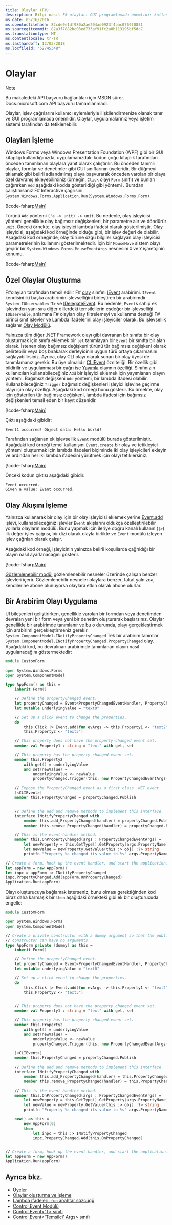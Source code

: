 ```yaml
---
title: Olaylar (F#)
description: Bilgi nasıl F# olayları GUI programlamada önemlidir kullanıcı eylemlerini, işlev çağrıları ilişkilendirmek etkinleştirin.
ms.date: 05/16/2016
ms.openlocfilehash: 82cde0e1df980a2ae204ad0923f4bac0769f0831
ms.sourcegitcommit: 82a3f7882bc03ed733af91fc2a0b113195bf5dc7
ms.translationtype: MT
ms.contentlocale: tr-TR
ms.lasthandoff: 12/03/2018
ms.locfileid: "52745348"
---
```

# <a name="events"></a>Olaylar

> [!NOTE]
> Bu makaledeki API başvuru bağlantıları için MSDN sürer.  Docs.microsoft.com API başvuru tamamlanmadı.

Olaylar, işlev çağrılarını kullanıcı eylemleriyle ilişkilendirmenize olanak tanır ve GUI programlamada önemlidir. Olaylar, uygulamalarınız veya işletim sistemi tarafından da tetiklenebilir.

## <a name="handling-events"></a>Olayları İşleme

Windows Forms veya Windows Presentation Foundation (WPF) gibi bir GUI kitaplığı kullandığınızda, uygulamanızdaki kodun çoğu kitaplık tarafından önceden tanımlanan olaylara yanıt olarak çalıştırılır. Bu önceden tanımlı olaylar, formlar ve denetimler gibi GUI sınıflarının üyeleridir. Bir düğmeyi tıklamak gibi belirli adlandırılmış olaya başvurarak önceden varolan bir olaya özel davranış ekleyebilirsiniz (örneğin, `Click` olayı `Form` sınıfı) ve bunları çağırırken `Add` aşağıdaki kodda gösterildiği gibi yöntemi . Buradan çalıştırırsanız F# Interactive çağrısını `System.Windows.Forms.Application.Run(System.Windows.Forms.Form)`.

[!code-fsharp[Main](../../../../samples/snippets/fsharp/lang-ref-2/snippet3601.fs)]

Türünü `Add` yöntemi `('a -> unit) -> unit`. Bu nedenle, olay işleyicisi yöntemi genellikle olay bağımsız değişkenleri, bir parametre alır ve döndürür `unit`. Önceki örnekte, olay işleyici lambda ifadesi olarak gösterilmiştir. Olay işleyicisi, aşağıdaki kod örneğinde olduğu gibi, bir işlev değeri de olabilir. Aşağıdaki kod örneğinde, olay türüne özgü bilgiler sağlayan olay işleyicisi parametrelerinin kullanımı gösterilmektedir. İçin bir `MouseMove` sistem olayı geçirir bir `System.Windows.Forms.MouseEventArgs` nesnesini `X` ve `Y` işaretçinin konumu.

[!code-fsharp[Main](../../../../samples/snippets/fsharp/lang-ref-2/snippet3602.fs)]

## <a name="creating-custom-events"></a>Özel Olaylar Oluşturma

F#olayları tarafından temsil edilir F# [olay](https://msdn.microsoft.com/library/f3b47c8a-4ee5-4ce8-9a72-ad305a17c4b9) sınıfını [IEvent](https://msdn.microsoft.com/library/8dbca0df-f8a1-40bd-8d50-aa26f6a8b862) arabirimi. `IEvent` kendisini iki başka arabirimin işlevselliğini birleştiren bir arabirimdir `System.IObservable<'T>` ve [IDelegateEvent](https://msdn.microsoft.com/library/3d849465-6b8e-4fc5-b36c-2941d734268a). Bu nedenle, `Event`s sahip ek işlevinden yanı sıra diğer dillerdeki temsilcilerin eşdeğer bir işlevselliği `IObservable`, anlamına F# olayları olay filtrelemeyi ve kullanma desteği F# birinci sınıf işlevler ve Lambda ifadelerini olay işleyiciler olarak. Bu işlevsellik sağlanır [Olay Modülü](https://msdn.microsoft.com/library/8b883baa-a460-4840-9baa-de8260351bc7).

Yalnızca tüm diğer .NET Framework olayı gibi davranan bir sınıfta bir olay oluşturmak için sınıfa eklemek bir `let` tanımlayan bir `Event` bir sınıfta bir alan olarak. İstenen olay bağımsız değişkeni türünü tür bağımsız değişkeni olarak belirtebilir veya boş bırakarak derleyicinin uygun türü ortaya çıkarmasını sağlayabilirsiniz. Ayrıca, olay CLI olayı olarak sunan bir olay üyesi de tanımlamanız gerekir. Bu üye olmalıdır [CLIEvent](https://msdn.microsoft.com/library/d359f1dd-ffa5-42fb-8808-b4c8131a0333) özniteliği. Bir özellik gibi bildirilir ve uygulanması bir çağrı ise [Yayımla](https://msdn.microsoft.com/library/b0fdaad5-25e5-43d0-9c0c-ce37c4aeb68e) olayının özelliği. Sınıfınızın kullanıcıları kullanabileceğiniz `Add` bir işleyici eklemek için yayımlanan olayın yöntemi. Bağımsız değişkeni `Add` yöntemi, bir lambda ifadesi olabilir. Kullanabileceğiniz `Trigger` bağımsız değişkenleri işleyici işlevine geçirme olayı için olay özelliği. Aşağıdaki kod örneği bunu gösterir. Bu örnekte, olay için gösterilen tür bağımsız değişkeni, lambda ifadesi için bağımsız değişkenleri temsil eden bir kayıt düzenidir.

[!code-fsharp[Main](../../../../samples/snippets/fsharp/lang-ref-2/snippet3605.fs)]

Çıktı aşağıdaki gibidir:

```
Event1 occurred! Object data: Hello World!
```

Tarafından sağlanan ek işlevsellik `Event` modülü burada gösterilmiştir. Aşağıdaki kod örneği temel kullanışını `Event.create` bir olay ve tetikleyici yöntemi oluşturmak için lambda ifadeleri biçiminde iki olay işleyicileri ekleyin ve ardından her iki lambda ifadesini yürütmek için olayı tetiklersiniz.

[!code-fsharp[Main](../../../../samples/snippets/fsharp/lang-ref-2/snippet3603.fs)]

Önceki kodun çıktısı aşağıdaki gibidir.

```
Event occurred.
Given a value: Event occurred.
```

## <a name="processing-event-streams"></a>Olay Akışını İşleme

Yalnızca kullanarak bir olay için bir olay işleyicisi eklemek yerine [Event.add](https://msdn.microsoft.com/library/10670d3b-8d47-4f6e-b8df-ebc6f64ef4fd) işlevi, kullanabileceğiniz işlevler `Event` akışlarını oldukça özelleştirilebilir yollarla olayların modülü. Bunu yapmak için ileriye doğru kanalı kullanın (`|>`) ilk değer işlev çağrısı, bir dizi olarak olayla birlikte ve `Event` modülü izleyen işlev çağrıları olarak çalışır.

Aşağıdaki kod örneği, işleyicinin yalnızca belirli koşullarda çağrıldığı bir olayın nasıl ayarlanacağını gösterir.

[!code-fsharp[Main](../../../../samples/snippets/fsharp/lang-ref-2/snippet3604.fs)]

[Gözlemlenebilir modül](https://msdn.microsoft.com/library/16b8610b-b30a-4df7-aa99-d9d352276227) gözlemlenebilir nesneler üzerinde çalışan benzer işlevleri içerir. Gözlemlenebilir nesneler olaylara benzer, fakat yalnızca, kendilerine abone olunuyorsa olaylara etkin olarak abone olurlar.

## <a name="implementing-an-interface-event"></a>Bir Arabirim Olayı Uygulama

UI bileşenleri geliştirirken, genellikle varolan bir formdan veya denetimden devralan yeni bir form veya yeni bir denetim oluşturarak başlarsınız. Olaylar genellikle bir arabirimde tanımlanır ve bu o durumda, olayı gerçekleştirmek için arabirimi gerçekleştirmeniz gerekir. `System.ComponentModel.INotifyPropertyChanged` Tek bir arabirim tanımlar `System.ComponentModel.INotifyPropertyChanged.PropertyChanged` olay. Aşağıdaki kod, bu devralınan arabirimde tanımlanan olayın nasıl uygulanacağını göstermektedir:

```fsharp
module CustomForm

open System.Windows.Forms
open System.ComponentModel

type AppForm() as this =
    inherit Form()

    // Define the propertyChanged event.
    let propertyChanged = Event<PropertyChangedEventHandler, PropertyChangedEventArgs>()
    let mutable underlyingValue = "text0"

    // Set up a click event to change the properties.
    do
        this.Click |> Event.add(fun evArgs -> this.Property1 <- "text2"
        this.Property2 <- "text3")

    // This property does not have the property-changed event set.
    member val Property1 : string = "text" with get, set

    // This property has the property-changed event set.
    member this.Property2
        with get() = underlyingValue
        and set(newValue) =
            underlyingValue <- newValue
            propertyChanged.Trigger(this, new PropertyChangedEventArgs("Property2"))

    // Expose the PropertyChanged event as a first class .NET event.
    [<CLIEvent>]
    member this.PropertyChanged = propertyChanged.Publish


    // Define the add and remove methods to implement this interface.
    interface INotifyPropertyChanged with
        member this.add_PropertyChanged(handler) = propertyChanged.Publish.AddHandler(handler)
        member this.remove_PropertyChanged(handler) = propertyChanged.Publish.RemoveHandler(handler)

    // This is the event-handler method.
    member this.OnPropertyChanged(args : PropertyChangedEventArgs) =
        let newProperty = this.GetType().GetProperty(args.PropertyName)
        let newValue = newProperty.GetValue(this :> obj) :?> string
        printfn "Property %s changed its value to %s" args.PropertyName newValue

// Create a form, hook up the event handler, and start the application.
let appForm = new AppForm()
let inpc = appForm :> INotifyPropertyChanged
inpc.PropertyChanged.Add(appForm.OnPropertyChanged)
Application.Run(appForm)
```

Olayı oluşturucuya bağlamak isterseniz, bunu olması gerektiğinden kod biraz daha karmaşık bir `then` aşağıdaki örnekteki gibi ek bir oluşturucuda engelle:

```fsharp
module CustomForm

open System.Windows.Forms
open System.ComponentModel

// Create a private constructor with a dummy argument so that the public
// constructor can have no arguments.
type AppForm private (dummy) as this =
    inherit Form()

    // Define the propertyChanged event.
    let propertyChanged = Event<PropertyChangedEventHandler, PropertyChangedEventArgs>()
    let mutable underlyingValue = "text0"

    // Set up a click event to change the properties.
    do
        this.Click |> Event.add(fun evArgs -> this.Property1 <- "text2"
        this.Property2 <- "text3")


    // This property does not have the property changed event set.
    member val Property1 : string = "text" with get, set

    // This property has the property changed event set.
    member this.Property2
        with get() = underlyingValue
        and set(newValue) =
            underlyingValue <- newValue
            propertyChanged.Trigger(this, new PropertyChangedEventArgs("Property2"))

    [<CLIEvent>]
    member this.PropertyChanged = propertyChanged.Publish

    // Define the add and remove methods to implement this interface.
    interface INotifyPropertyChanged with
        member this.add_PropertyChanged(handler) = this.PropertyChanged.AddHandler(handler)
        member this.remove_PropertyChanged(handler) = this.PropertyChanged.RemoveHandler(handler)

    // This is the event handler method.
    member this.OnPropertyChanged(args : PropertyChangedEventArgs) =
        let newProperty = this.GetType().GetProperty(args.PropertyName)
        let newValue = newProperty.GetValue(this :> obj) :?> string
        printfn "Property %s changed its value to %s" args.PropertyName newValue

    new() as this =
        new AppForm(0)
        then
            let inpc = this :> INotifyPropertyChanged
            inpc.PropertyChanged.Add(this.OnPropertyChanged)


// Create a form, hook up the event handler, and start the application.
let appForm = new AppForm()
Application.Run(appForm)
```

## <a name="see-also"></a>Ayrıca bkz.

- [Üyeler](index.md)
- [Olaylar oluşturma ve işleme](../../../../docs/standard/events/index.md)
- [Lambda ifadeleri: `fun` anahtar sözcüğü](../functions/lambda-expressions-the-fun-keyword.md)
- [Control.Event Modülü](https://msdn.microsoft.com/visualfsharpdocs/conceptual/control.event-module-%5bfsharp%5d)
- [Control.Event&#60;'T&#62; sınıfı](https://msdn.microsoft.com/visualfsharpdocs/conceptual/control.event%5b%27t%5d-class-%5bfsharp%5d)
- [Control.Event&#60;'Temsilci' Args&#62; sınıfı](https://msdn.microsoft.com/visualfsharpdocs/conceptual/control.event%5b%27delegate%2c%27args%5d-class-%5bfsharp%5d)
